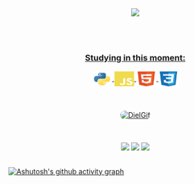 
<div align="center">
  <a href="https://github.com/edielbrito">
  <img height="180em" src="https://github-readme-stats.vercel.app/api?username=edielbrito&show_icons=true&theme=dark&include_all_commits=true&count_private=true"/>
  
</div>
  
##
  
 <div align="center"><br>
    <h3>Studying in this moment:</h3>
   <img align="center" alt="EdielBrito-Python" height="30" width="40" src="https://raw.githubusercontent.com/devicons/devicon/master/icons/python/python-original.svg">
   <img align="center" alt="EdielBrito-Js" height="30" width="40" src="https://raw.githubusercontent.com/devicons/devicon/master/icons/javascript/javascript-plain.svg">
   <img align="center" alt="EdielBrito-HTML" height="30" width="40" src="https://raw.githubusercontent.com/devicons/devicon/master/icons/html5/html5-original.svg">
   <img align="center" alt="EdielBrito-CSS" height="30" width="40" src="https://raw.githubusercontent.com/devicons/devicon/master/icons/css3/css3-original.svg">
  </div>
 
##
  
 <div align="center"><br>
  <img align="center" alt="DielGif" height="150" style="border-radius:50px;" src="https://media3.giphy.com/media/hENDkVRxKsctCpuAun/giphy.gif?cid=ecf05e47yvbzw63razjzxv20rmyq671zn07s8pfgtiuw5ozj&rid=giphy.gif&ct=g">
 </div>
 
##

<div align="center"><br>
 <a href="https://instagram.com/edielbrito" target="_blank"><img src="https://img.shields.io/badge/-Instagram-%23E4405F?style=for-the-badge&logo=instagram&logoColor=white" target="_blank"></a>
 <a href="https://twitter.com/EdielBrito1" target="_blank"><img src="https://img.shields.io/badge/Twitter-1DA1F2?style=for-the-badge&logo=twitter&logoColor=white" target="_blank"></a>
 <a href = "mailto:edielbritoo@gmail.com"><img src="https://img.shields.io/badge/-Gmail-%23333?style=for-the-badge&logo=gmail&logoColor=white" target="_blank"></a>
</div>

##

[![Ashutosh's github activity graph](https://activity-graph.herokuapp.com/graph?username=EdielBrito&bg_color=efffd1&color=8adbad&line=80e651&point=94ab73&area=true&hide_border=true)](https://github.com/ashutosh00710/github-readme-activity-graph)

